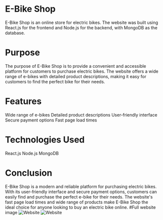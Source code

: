 # E-Bike Shop
E-Bike Shop is an online store for electric bikes. The website was built using React.js for the frontend and Node.js for the backend, with MongoDB as the database.

# Purpose
The purpose of E-Bike Shop is to provide a convenient and accessible platform for customers to purchase electric bikes. The website offers a wide range of e-bikes with detailed product descriptions, making it easy for customers to find the perfect bike for their needs.

# Features
Wide range of e-bikes
Detailed product descriptions
User-friendly interface
Secure payment options
Fast page load times
# Technologies Used
React.js
Node.js
MongoDB
# Conclusion
E-Bike Shop is a modern and reliable platform for purchasing electric bikes. With its user-friendly interface and secure payment options, customers can easily find and purchase the perfect e-bike for their needs. The website's fast page load times and wide range of products make E-Bike Shop the ideal choice for anyone looking to buy an electric bike online.
#Full website image
![Website](https://github.com/pachocki/ebike/blob/main/client/src/assets/ebike-light.png)
![Website](https://github.com/pachocki/ebike/blob/main/client/src/assets/ebike-dark.png)
